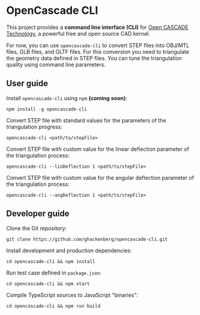 # OpenCascade CLI

This project provides a **command line interface (CLI)** for [Open CASCADE Technology](https://www.opencascade.com/open-cascade-technology/), a powerful free and open source CAD kernel.

For now, you can use `opencascade-cli` to convert STEP files into OBJ/MTL files, GLB files, and GLTF files. For this conversion you need to triangulate the geometry data defined in STEP files. You can tune the triangulation quality using command line parameters.

## User guide

Install `opencascade-cli` using `npm` **(coming soon)**:

```
npm install -g opencascade-cli
```

Convert STEP file with standard values for the parameters of the triangulation progress:

```
opencascade-cli <path/to/stepFile>
```

Convert STEP file with custom value for the linear deflection parameter of the triangulation process:

```
opencascade-cli --linDeflection 1 <path/to/stepFile>
```

Convert STEP file with custom value for the angular deflection parameter of the triangulation process:

```
opencascade-cli --angDeflection 1 <path/to/stepFile>
```

## Developer guide

Clone the Git repository:

```
git clone https://github.com/ghackenberg/opencascade-cli.git
```

Install development and production dependencies:

```
cd opencascade-cli && npm install
```

Run test case defined in `package.json`:

```
cd opencascade-cli && npm start
```

Compile TypeScript sources to JavaScript "binaries":

```
cd opencascade-cli && npm run build
```